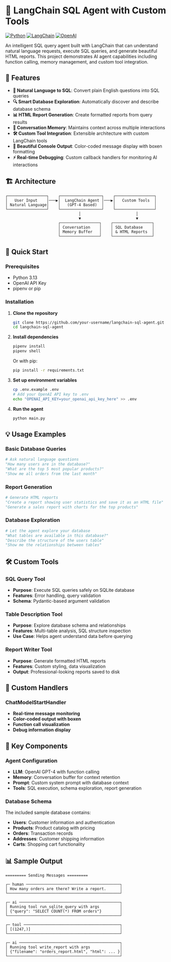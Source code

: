 # 🤖 LangChain SQL Agent with Custom Tools

[![Python](https://img.shields.io/badge/Python-3.8+-blue.svg)](https://www.python.org/downloads/)
[![LangChain](https://img.shields.io/badge/LangChain-Latest-green.svg)](https://langchain.com/)
[![OpenAI](https://img.shields.io/badge/OpenAI-GPT--4-orange.svg)](https://openai.com/)

An intelligent SQL query agent built with LangChain that can understand natural language requests, execute SQL queries, and generate beautiful HTML reports. This project demonstrates AI agent capabilities including function calling, memory management, and custom tool integration.

## 🌟 Features

- **🧠 Natural Language to SQL**: Convert plain English questions into SQL queries
- **🔍 Smart Database Exploration**: Automatically discover and describe database schema
- **📊 HTML Report Generation**: Create formatted reports from query results
- **💾 Conversation Memory**: Maintains context across multiple interactions
- **🛠️ Custom Tool Integration**: Extensible architecture with custom LangChain tools
- **🎨 Beautiful Console Output**: Color-coded message display with boxen formatting
- **⚡ Real-time Debugging**: Custom callback handlers for monitoring AI interactions

## 🏗️ Architecture

```
┌─────────────────┐    ┌──────────────────┐    ┌─────────────────┐
│   User Input    │───▶│  LangChain Agent │───▶│   Custom Tools  │
│ Natural Language│    │   (GPT-4 Based)  │    │                 │
└─────────────────┘    └──────────────────┘    └─────────────────┘
                                │                        │
                                ▼                        ▼
                       ┌─────────────────┐    ┌─────────────────┐
                       │ Conversation    │    │ SQL Database    │
                       │ Memory Buffer   │    │ & HTML Reports  │
                       └─────────────────┘    └─────────────────┘
```

## 🚀 Quick Start

### Prerequisites

- Python 3.13
- OpenAI API Key
- pipenv or pip

### Installation

1. **Clone the repository**
   ```bash
   git clone https://github.com/your-username/langchain-sql-agent.git
   cd langchain-sql-agent
   ```

2. **Install dependencies**
   ```bash
   pipenv install
   pipenv shell
   ```
   
   Or with pip:
   ```bash
   pip install -r requirements.txt
   ```

3. **Set up environment variables**
   ```bash
   cp .env.example .env
   # Add your OpenAI API key to .env
   echo "OPENAI_API_KEY=your_openai_api_key_here" >> .env
   ```

4. **Run the agent**
   ```bash
   python main.py
   ```

## 💡 Usage Examples

### Basic Database Queries
```python
# Ask natural language questions
"How many users are in the database?"
"What are the top 5 most popular products?"
"Show me all orders from the last month"
```

### Report Generation
```python
# Generate HTML reports
"Create a report showing user statistics and save it as an HTML file"
"Generate a sales report with charts for the top products"
```

### Database Exploration
```python
# Let the agent explore your database
"What tables are available in this database?"
"Describe the structure of the users table"
"Show me the relationships between tables"
```

## 🛠️ Custom Tools

### SQL Query Tool
- **Purpose**: Execute SQL queries safely on SQLite database
- **Features**: Error handling, query validation
- **Schema**: Pydantic-based argument validation

### Table Description Tool
- **Purpose**: Explore database schema and relationships
- **Features**: Multi-table analysis, SQL structure inspection
- **Use Case**: Helps agent understand data before querying

### Report Writer Tool
- **Purpose**: Generate formatted HTML reports
- **Features**: Custom styling, data visualization
- **Output**: Professional-looking reports saved to disk

## 🎨 Custom Handlers

### ChatModelStartHandler
- **Real-time message monitoring**
- **Color-coded output with boxen**
- **Function call visualization**
- **Debug information display**


## 🎯 Key Components

### Agent Configuration
- **LLM**: OpenAI GPT-4 with function calling
- **Memory**: Conversation buffer for context retention
- **Prompt**: Custom system prompt with database context
- **Tools**: SQL execution, schema exploration, report generation

### Database Schema
The included sample database contains:
- **Users**: Customer information and authentication
- **Products**: Product catalog with pricing
- **Orders**: Transaction records
- **Addresses**: Customer shipping information
- **Carts**: Shopping cart functionality

## 📊 Sample Output

```
========= Sending Messages =========

┌─ human ─────────────────────────────────────────┐
│ How many orders are there? Write a report.      │
└─────────────────────────────────────────────────┘

┌─ ai ────────────────────────────────────────────┐
│ Running tool run_sqlite_query with args         │
│ {"query": "SELECT COUNT(*) FROM orders"}        │
└─────────────────────────────────────────────────┘

┌─ tool ──────────────────────────────────────────┐
│ [(1247,)]                                       │
└─────────────────────────────────────────────────┘

┌─ ai ────────────────────────────────────────────┐
│ Running tool write_report with args             │
│ {"filename": "orders_report.html", "html": ... }│
└─────────────────────────────────────────────────┘
```
